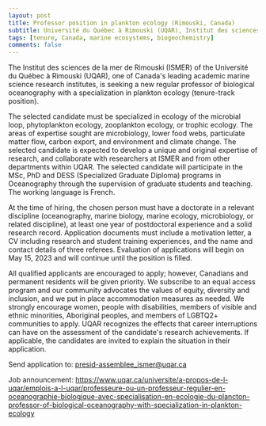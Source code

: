 ```yaml
---
layout: post
title: Professor position in plankton ecology (Rimouski, Canada)
subtitle: Université du Québec à Rimouski (UQAR), Institut des sciences de la mer de Rimouski (ISMER)
tags: [tenure, Canada, marine ecosystems, biogeochemistry]
comments: false
---
```

The Institut des sciences de la mer de Rimouski (ISMER) of the
Université du Québec à Rimouski (UQAR), one of Canada's leading academic
marine science research institutes, is seeking a new regular professor
of biological oceanography with a specialization in plankton ecology
(tenure-track position).

The selected candidate must be specialized in ecology of the microbial
loop, phytoplankton ecology, zooplankton ecology, or trophic ecology.
The areas of expertise sought are microbiology, lower food webs,
particulate matter flow, carbon export, and environment and climate
change. The selected candidate is expected to develop a unique and
original expertise of research, and collaborate with researchers at
ISMER and from other departments within UQAR. The selected candidate
will participate in the MSc, PhD and DESS (Specialized Graduate Diploma)
programs in Oceanography through the supervision of graduate students
and teaching. The working language is French.

At the time of hiring, the chosen person must have a doctorate in a
relevant discipline (oceanography, marine biology, marine ecology,
microbiology, or related discipline), at least one year of postdoctoral
experience and a solid research record. Application documents must
include a motivation letter, a CV including research and student
training experiences, and the name and contact details of three
referees. Evaluation of applications will begin on May 15, 2023 and will
continue until the position is filled.

All qualified applicants are encouraged to apply; however, Canadians and
permanent residents will be given priority. We subscribe to an equal
access program and our community advocates the values of equity,
diversity and inclusion, and we put in place accommodation measures as
needed. We strongly encourage women, people with disabilities, members
of visible and ethnic minorities, Aboriginal peoples, and members of
LGBTQ2+ communities to apply. UQAR recognizes the effects that career
interruptions can have on the assessment of the candidate's research
achievements. If applicable, the candidates are invited to explain the
situation in their application.

Send application to: presid-assemblee_ismer@uqar.ca

Job announcement:
https://www.uqar.ca/universite/a-propos-de-l-uqar/emplois-a-l-uqar/professeure-ou-un-professeur-regulier-en-oceanographie-biologique-avec-specialisation-en-ecologie-du-plancton-professor-of-biological-oceanography-with-specialization-in-plankton-ecology

